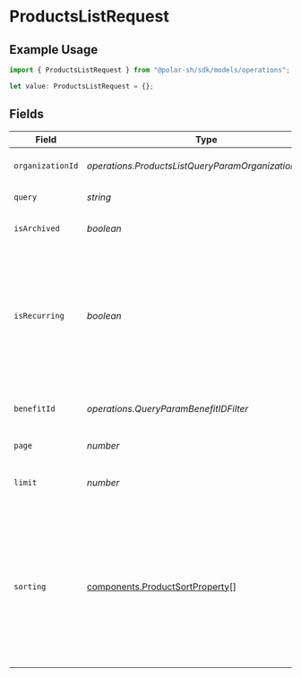 # ProductsListRequest

## Example Usage

```typescript
import { ProductsListRequest } from "@polar-sh/sdk/models/operations";

let value: ProductsListRequest = {};
```

## Fields

| Field                                                                                                                                                                   | Type                                                                                                                                                                    | Required                                                                                                                                                                | Description                                                                                                                                                             |
| ----------------------------------------------------------------------------------------------------------------------------------------------------------------------- | ----------------------------------------------------------------------------------------------------------------------------------------------------------------------- | ----------------------------------------------------------------------------------------------------------------------------------------------------------------------- | ----------------------------------------------------------------------------------------------------------------------------------------------------------------------- |
| `organizationId`                                                                                                                                                        | *operations.ProductsListQueryParamOrganizationIDFilter*                                                                                                                 | :heavy_minus_sign:                                                                                                                                                      | Filter by organization ID.                                                                                                                                              |
| `query`                                                                                                                                                                 | *string*                                                                                                                                                                | :heavy_minus_sign:                                                                                                                                                      | Filter by product name.                                                                                                                                                 |
| `isArchived`                                                                                                                                                            | *boolean*                                                                                                                                                               | :heavy_minus_sign:                                                                                                                                                      | Filter on archived products.                                                                                                                                            |
| `isRecurring`                                                                                                                                                           | *boolean*                                                                                                                                                               | :heavy_minus_sign:                                                                                                                                                      | Filter on recurring products. If `true`, only subscriptions tiers are returned. If `false`, only one-time purchase products are returned.                               |
| `benefitId`                                                                                                                                                             | *operations.QueryParamBenefitIDFilter*                                                                                                                                  | :heavy_minus_sign:                                                                                                                                                      | Filter products granting specific benefit.                                                                                                                              |
| `page`                                                                                                                                                                  | *number*                                                                                                                                                                | :heavy_minus_sign:                                                                                                                                                      | Page number, defaults to 1.                                                                                                                                             |
| `limit`                                                                                                                                                                 | *number*                                                                                                                                                                | :heavy_minus_sign:                                                                                                                                                      | Size of a page, defaults to 10. Maximum is 100.                                                                                                                         |
| `sorting`                                                                                                                                                               | [components.ProductSortProperty](../../models/components/productsortproperty.md)[]                                                                                      | :heavy_minus_sign:                                                                                                                                                      | Sorting criterion. Several criteria can be used simultaneously and will be applied in order. Add a minus sign `-` before the criteria name to sort by descending order. |
